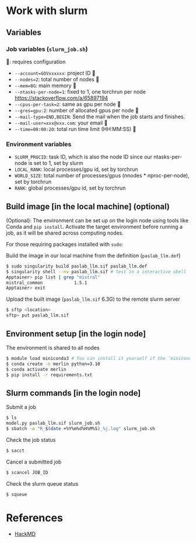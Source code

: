 # Work with slurm

## Variables

### Job variables (`slurm_job.sh`)

🚧: requires configuration

+ `--account=GOVxxxxxx`: project ID 🚧
+ `--nodes=2`: total number of nodes 🚧
+ `--mem=8G`: main memory 🚧
+ `--ntasks-per-node=1`: fixed to 1, one torchrun per node https://stackoverflow.com/a/65897194
+ `--cpus-per-task=2`: same as gpu per node 🚧
+ `--gres=gpu:2`: number of allocated gpus per node 🚧
+ `--mail-type=END,BEGIN`: Send the mail when the job starts and finishes.
+ `--mail-user=xxx@xxx.com`: your email 🚧
+ `--time=00:00:20`: total run time limit (HH:MM:SS) 🚧

### Environment variables

+ `SLURM_PROCID`: task ID, which is also the node ID since our ntasks-per-node is set to 1, set by slurm
+ `LOCAL_RANK`: local processes/gpu id, set by torchrun
+ `WORLD_SIZE`: total number of processes/gpus (nnodes * nproc-per-node), set by torchrun
+ `RANK`: global processes/gpu id, set by torchrun

## Build image [in the local machine] (optional)

(Optional): The environment can be set up on the login node using tools like Conda and `pip install`. Activate the target environment before running a job, as it will be shared across computing nodes.

For those requiring packages installed with `sudo`:

Build the image in our local machine from the definition (`paslab_llm.def`)

```bash
$ sudo singularity build paslab_llm.sif paslab_llm.def
$ singularity shell --nv paslab_llm.sif # test in a interactive shell
Apptainer> pip list | grep "mistral"
mistral_common            1.5.1
Apptainer> exit
```

Upload the built image (`paslab_llm.sif` 6.3G) to the remote slurm server

```bash
$ sftp <location>
sftp> put paslab_llm.sif
```

## Environment setup [in the login node]

The environment is shared to all nodes

```bash
$ module load miniconda3 # You can install it yourself if the `miniconda3` module is not available in the environment
$ conda create -n merlin python=3.10
$ conda activate merlin
$ pip install -r requirements.txt
```

## Slurm commands [in the login node]

Submit a job

```bash
$ ls
model.py paslab_llm.sif slurm_job.sh
$ sbatch -o "R_$(date +%Y%m%d%H%M%S)_%j.log" slurm_job.sh
```

Check the job status

```bash
$ sacct
```

Cancel a submitted job

```bash
$ scancel JOB_ID
```

Check the slurm queue status

```bash
$ squeue
```

# References

+ [HackMD](https://hackmd.io/@aben20807/HyKAHCfg0/%2F%40aben20807%2FHySiPauLyg)
